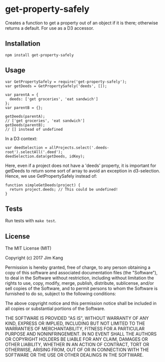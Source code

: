 get-property-safely
==================

Creates a function to get a property out of an object if it is there; otherwise returns a default. For use as a D3 accessor.


Installation
------------

    npm install get-property-safely

Usage
-----

    var GetPropertySafely = require('get-property-safely');
    var getDeeds = GetPropertySafely('deeds', []);

    var parentA = {
      deeds: ['get groceries', 'eat sandwich']
    };
    var parentB = {};

    getDeeds(parentA);
    // ['get groceries', 'eat sandwich'] 
    getDeeds(parentB);
    // [] instead of undefined

In a D3 context:

    var deedSelection = allProjects.select('.deeds-root').selectAll('.deed');
    deedSelection.data(getDeeds, idKey);

Here, even if a project does not have a 'deeds' property, it is important for getDeeds to return some sort of array to avoid an exception in d3-selection. Hence, we use GetPropertySafely instead of:

    function simpleGetDeeds(project) {
      return project.deeds; // This could be undefined!
    }

Tests
-----

Run tests with `make test`.

License
-------

The MIT License (MIT)

Copyright (c) 2017 Jim Kang

Permission is hereby granted, free of charge, to any person obtaining a copy
of this software and associated documentation files (the "Software"), to deal
in the Software without restriction, including without limitation the rights
to use, copy, modify, merge, publish, distribute, sublicense, and/or sell
copies of the Software, and to permit persons to whom the Software is
furnished to do so, subject to the following conditions:

The above copyright notice and this permission notice shall be included in
all copies or substantial portions of the Software.

THE SOFTWARE IS PROVIDED "AS IS", WITHOUT WARRANTY OF ANY KIND, EXPRESS OR
IMPLIED, INCLUDING BUT NOT LIMITED TO THE WARRANTIES OF MERCHANTABILITY,
FITNESS FOR A PARTICULAR PURPOSE AND NONINFRINGEMENT. IN NO EVENT SHALL THE
AUTHORS OR COPYRIGHT HOLDERS BE LIABLE FOR ANY CLAIM, DAMAGES OR OTHER
LIABILITY, WHETHER IN AN ACTION OF CONTRACT, TORT OR OTHERWISE, ARISING FROM,
OUT OF OR IN CONNECTION WITH THE SOFTWARE OR THE USE OR OTHER DEALINGS IN
THE SOFTWARE.
